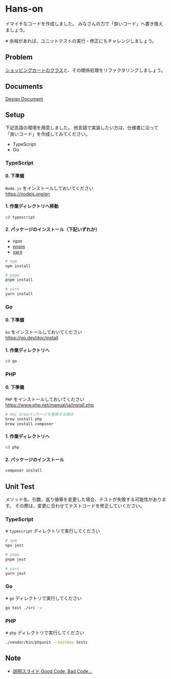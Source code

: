 # Hans-on

イマイチなコードを作成しました。
みなさんの力で「良いコード」へ書き換えましょう。

※ 余裕があれば、ユニットテストの実行・修正にもチャレンジしましょう。

## Problem

[ショッピングカートのクラス](src/shoppingCart.ts)と、その関係処理をリファクタリングしましょう。

## Documents

[Design Document](docs/design-document.md)

## Setup

下記言語の環境を用意しました。
他言語で実装したい方は、仕様書に沿って「良いコード」を作成してみてください。

- TypeScript
- Go

### TypeScript

#### 0. 下準備  
`Node.js` をインストールしておいてください  
https://nodejs.org/en

#### 1. 作業ディレクトリへ移動
```bash
cd typescript
```

#### 2. パッケージのインストール（下記いずれか）

- npm
- [pnpm](https://pnpm.io/installation)
- [yarn](https://classic.yarnpkg.com/lang/en/docs/install/)

```bash
# npm
npm install

# pnpm
pnpm install

# yarn
yarn install
```

### Go

#### 0. 下準備  
`Go` をインストールしておいてください  
https://go.dev/doc/install

#### 1. 作業ディレクトリへ
```bash
cd go
```

### PHP

#### 0. 下準備  
`PHP` をインストールしておいてください  
https://www.php.net/manual/ja/install.php

```bash
# mac brewパッケージを使用する場合
brew install php
brew install composer
```

#### 1. 作業ディレクトリへ
```bash
cd php
```

#### 2. パッケージのインストール

```bash
composer install
```

## Unit Test

メソッド名、引数、返り値等を変更した場合、テストが失敗する可能性があります。
その際は、変更に合わせてテストコードを修正していください。

### TypeScript

※ `typescript` ディレクトリで実行してください

```bash
# npm
npx jest

# pnpm
pnpm jest

# yarn
yarn jest
```

### Go

※ `go` ディレクトリで実行してください

```bash
go test ./src -v
```

### PHP

※ `php` ディレクトリで実行してください

```bash
./vendor/bin/phpunit --testdox tests
```

## Note

- [説明スライド Good Code, Bad Code...](https://docs.google.com/presentation/d/1v-eZWwXChFjBmbYOXALoMWh9gasn53Pd9-gr0lWzCUE)
